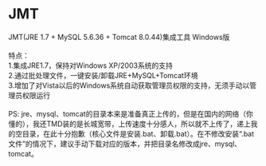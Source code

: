 # JMT
JMT(JRE 1.7 + MySQL 5.6.36 + Tomcat 8.0.44)集成工具 Windows版
<br/><br/>
特点：<br/>
1.集成JRE1.7，保持对Windows XP/2003系统的支持<br/>
2.通过批处理文件，一键安装/卸载JRE+MySQL+Tomcat环境<br/>
3.增加了对Vista以后的Windows系统自动获取管理员权限的支持，无须手动以管理员权限运行<br/>
<br/>
PS:
jre、mysql、tomcat的目录本来是准备真正上传的，但是在国内的网络（你懂的），我还TMD装的是长城宽带，上传速度十分感人，所以就不上传了，递上我的空目录，在此十分抱歉（核心文件是安装.bat、卸载.bat）。在不修改安装“.bat文件”的情况下，建议手动下载对应的版本，并把目录名修改成jre、mysql、tomcat。
